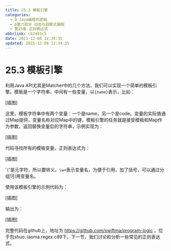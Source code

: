 ```yaml
---
title: 25.3 模板引擎
categories:
  - 9 Java编程的逻辑
  - 6第六部分 动态与函数式编程
  - 第25章 正则表达式
abbrlink: cb2401c5
date: 2021-12-08 12:34:35
updated: 2021-12-08 12:34:35
---
```

# 25.3 模板引擎
利用Java API尤其是Matcher中的几个方法，我们可以实现一个简单的模板引擎。模板是一个字符串，中间有一些变量，以`{name}`表示，比如：

[插图]

这里，模板字符串中有两个变量：一个是name，另一个是code。变量的实际值通过Map提供，变量名称对应Map中的键，模板引擎的任务就是接受模板和Map作为参数，返回替换变量后的字符串，示例实现为：

[插图]

代码寻找所有的模板变量，正则表达式为：

[插图]

'`{`'是元字符，所以要转义。`\w+`表示变量名，为便于引用，加了括号，可以通过分组1引用变量名。

使用该模板引擎的示例代码为：

[插图]

输出为：

[插图]

完整代码在github上，地址为 https://github.com/swiftma/program-logic ，位于包shuo. laoma.regex.c89下。下一节，我们讨论和分析一些常见的正则表达式。
